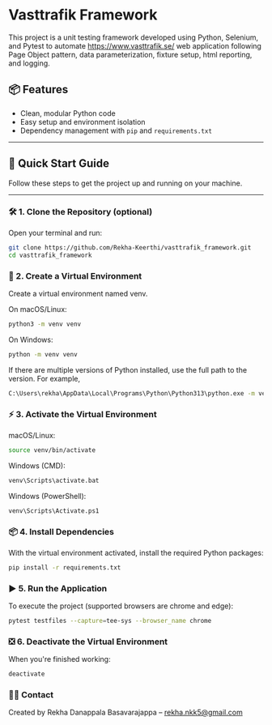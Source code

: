 # Vasttrafik Framework

This project is a unit testing framework developed using Python, Selenium, and Pytest to automate https://www.vasttrafik.se/ web application following Page Object pattern, data parameterization, fixture setup, html reporting, and logging.

## 📦 Features

- Clean, modular Python code
- Easy setup and environment isolation
- Dependency management with `pip` and `requirements.txt`

---

## 🚀 Quick Start Guide

Follow these steps to get the project up and running on your machine.

---

### 🛠 1. Clone the Repository (optional)

Open your terminal and run:

```bash
git clone https://github.com/Rekha-Keerthi/vasttrafik_framework.git
cd vasttrafik_framework
```

### 🐍 2. Create a Virtual Environment

Create a virtual environment named venv.

On macOS/Linux:
```bash
python3 -m venv venv
```

On Windows:
```bash
python -m venv venv
```

If there are multiple versions of Python installed, use the full path to the version. For example,
```bash
C:\Users\rekha\AppData\Local\Programs\Python\Python313\python.exe -m venv venv
```

### ⚡️ 3. Activate the Virtual Environment

macOS/Linux:
```bash
source venv/bin/activate
```

Windows (CMD):
```bash
venv\Scripts\activate.bat
```

Windows (PowerShell): 
```bash
venv\Scripts\Activate.ps1
```

### 📦 4. Install Dependencies
With the virtual environment activated, install the required Python packages:
```bash
pip install -r requirements.txt
```
### ▶️ 5. Run the Application

To execute the project (supported browsers are chrome and edge):
```bash
pytest testfiles --capture=tee-sys --browser_name chrome
```
### ❎ 6. Deactivate the Virtual Environment
When you're finished working:
```bash
deactivate
```

### 🙋‍♂️ Contact
Created by Rekha Danappala Basavarajappa – rekha.nkk5@gmail.com

